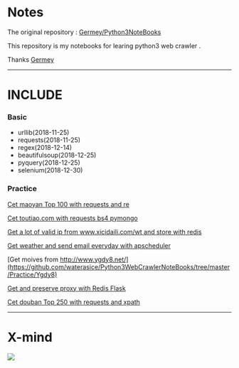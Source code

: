 # Notes

The original repository : [Germey/Python3NoteBooks](https://github.com/Germey/Python3NoteBooks) 

This repository is my notebooks for learing python3 web crawler .

Thanks [Germey](https://github.com/Germey)

---


# INCLUDE

### Basic
- urllib(2018-11-25)
- requests(2018-11-25)
- regex(2018-12-14)
- beautifulsoup(2018-12-25)
- pyquery(2018-12-25)
- selenium(2018-12-30)

### Practice

[Cet maoyan Top 100 with requests and re](https://github.com/waterasice/Python3WebCrawlerNoteBooks/tree/master/Practice/MaoYanTop100)

[Cet toutiao.com with requests bs4 pymongo](https://github.com/waterasice/Python3WebCrawlerNoteBooks/tree/master/Practice/TouTiao)

[Get a lot of valid ip from www.xicidaili.com/wt and store with redis](https://github.com/waterasice/Python3WebCrawlerNoteBooks/blob/master/Practice/XiciProxy/getXiciProxy.py)

[Get weather and send email everyday with apscheduler](https://github.com/waterasice/Python3WebCrawlerNoteBooks/blob/master/Practice/GetWeather/GetWeather.py)

[Get moives from http://www.ygdy8.net/](https://github.com/waterasice/Python3WebCrawlerNoteBooks/tree/master/Practice/Ygdy8)

[Get and preserve proxy with Redis Flask](https://github.com/waterasice/Python3WebCrawlerNoteBooks/tree/master/Practice/ProxyPool)

[Cet douban Top 250 with requests and xpath](https://github.com/waterasice/Python3WebCrawlerNoteBooks/tree/master/Practice/DoubanMoiveTop250)

--- 


# X-mind
![](https://ws4.sinaimg.cn/large/006tNbRwly1fyp5j5lkp0j30pb0tv0w2.jpg)
